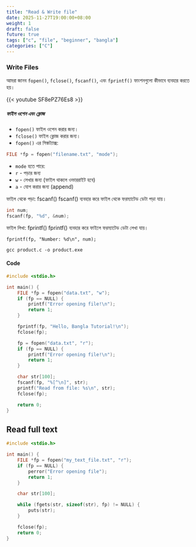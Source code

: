 ```yaml
---
title: "Read & Write file"
date: 2025-11-27T19:00:00+08:00
weight: 1
draft: false
future: true
tags: ["c", "file", "beginner", "bangla"]
categories: ["C"]
---
```


### Write Files

আমরা জানব `fopen()`, `fclose()`, `fscanf()`, এবং `fprintf()` ফাংশনগুলো কীভাবে ব্যবহার করতে হয়।

{{< youtube SF8ePZ76Es8 >}}

##### ফাইল ওপেন এবং ক্লোজ

- `fopen()` ফাইল ওপেন করার জন্য।
- `fclose()` ফাইল ক্লোজ করার জন্য।
- `fopen()` এর সিঙ্কট্যাক্স:

```c
FILE *fp = fopen("filename.txt", "mode");
```

- `mode` হতে পারে:
- `r` - পড়ার জন্য
- `w` - লেখার জন্য (ফাইল থাকলে ওভাররাইট হবে)
- `a` - যোগ করার জন্য (append)

ফাইল থেকে পড়া: fscanf()
fscanf() ব্যবহার করে ফাইল থেকে ফরম্যাটেড ডেটা পড়া যায়।

```c
int num;
fscanf(fp, "%d", &num);
```

ফাইল লিখা: fprintf()
fprintf() ব্যবহার করে ফাইলে ফরম্যাটেড ডেটা লেখা যায়।

```
fprintf(fp, "Number: %d\n", num);
```

`gcc product.c -o product.exe`

#### Code

```c
#include <stdio.h>

int main() {
    FILE *fp = fopen("data.txt", "w");
    if (fp == NULL) {
        printf("Error opening file!\n");
        return 1;
    }

    fprintf(fp, "Hello, Bangla Tutorial!\n");
    fclose(fp);

    fp = fopen("data.txt", "r");
    if (fp == NULL) {
        printf("Error opening file!\n");
        return 1;
    }

    char str[100];
    fscanf(fp, "%[^\n]", str);
    printf("Read from file: %s\n", str);
    fclose(fp);

    return 0;
}
```

## Read full text

```c
#include <stdio.h>

int main() {
    FILE *fp = fopen("my_text_file.txt", "r");
    if (fp == NULL) {
        perror("Error opening file");
        return 1;
    }

    char str[100];

    while (fgets(str, sizeof(str), fp) != NULL) {
        puts(str);
    }

    fclose(fp);
    return 0;
}
```
